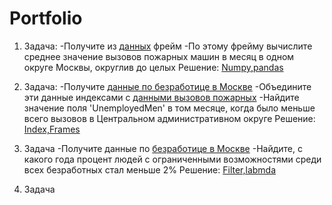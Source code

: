 # Portfolio
 1. Задача: 
-Получите из [данных](https://video.ittensive.com/python-advanced/data-5283-2019-10-04.utf.csv) фрейм
-По этому фрейму вычислите среднее значение вызовов пожарных машин в месяц в одном округе Москвы, округлив до целых
Решение:
[Numpy,pandas](https://github.com/Armada000/Portfolio/blob/main/%D0%91%D0%B0%D0%B7%D0%BE%D0%B2%D1%8B%D0%B5%20%D0%BE%D0%BF%D0%B5%D1%80%D0%B0%D1%86%D0%B8%D0%B8/1Numpy%2Cpandas.py)

2. Задача:
-Получите [данные по безработице в Москве](https://video.ittensive.com/python-advanced/data-9753-2019-07-25.utf.csv)
-Объедините эти данные индексами с [данными вызовов пожарных](https://video.ittensive.com/python-advanced/data-5283-2019-10-04.utf.csv)
-Найдите значение поля 'UnemployedMen' в том месяце, когда было меньше всего вызовов в Центральном административном округе
Решение:
[Index,Frames](https://github.com/Armada000/Portfolio/blob/main/%D0%91%D0%B0%D0%B7%D0%BE%D0%B2%D1%8B%D0%B5%20%D0%BE%D0%BF%D0%B5%D1%80%D0%B0%D1%86%D0%B8%D0%B8/1Index%2CFrames.py)
3. Задача
-Получите данные по [безработице в Москве](https://video.ittensive.com/python-advanced/data-9753-2019-07-25.utf.csv)
-Найдите, с какого года процент людей с ограниченными возможностями среди всех безработных стал меньше 2%
Решение:
[Filter,labmda](https://github.com/Armada000/Portfolio/blob/main/%D0%91%D0%B0%D0%B7%D0%BE%D0%B2%D1%8B%D0%B5%20%D0%BE%D0%BF%D0%B5%D1%80%D0%B0%D1%86%D0%B8%D0%B8/1Filter%2Clabmda.py)
4. Задача
